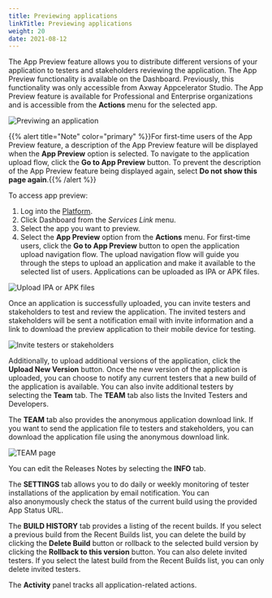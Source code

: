 ```yaml
---
title: Previewing applications
linkTitle: Previewing applications
weight: 20
date: 2021-08-12
---
```


The App Preview feature allows you to distribute different versions of your application to testers and stakeholders reviewing the application. The App Preview functionality is available on the Dashboard. Previously, this functionality was only accessible from Axway Appcelerator Studio. The App Preview feature is available for Professional and Enterprise organizations and is accessible from the **Actions** menu for the selected app.

![Previwing an application](/Images/app_preview_01_new.png)

{{% alert title="Note" color="primary" %}}For first-time users of the App Preview feature, a description of the App Preview feature will be displayed when the **App Preview** option is selected. To navigate to the application upload flow, click the **Go to App Preview** button. To prevent the description of the App Preview feature being displayed again, select **Do not show this page again**.{{% /alert %}}

To access app preview:

1. Log into the [Platform](https://platform.axway.com/).
2. Click Dashboard from the _Services Link_ menu.
3. Select the app you want to preview.
4. Select the **App Preview** option from the **Actions** menu. For first-time users, click the **Go to App Preview** button to open the application upload navigation flow. The upload navigation flow will guide you through the steps to upload an application and make it available to the selected list of users. Applications can be uploaded as IPA or APK files.

![Upload IPA or APK files](/Images/app_preview_02_new.png)

Once an application is successfully uploaded, you can invite testers and stakeholders to test and review the application. The invited testers and stakeholders will be sent a notification email with invite information and a link to download the preview application to their mobile device for testing.

![Invite testers or stakeholders](/Images/app_preview_03_new.png)

Additionally, to upload additional versions of the application, click the **Upload New Version** button. Once the new version of the application is uploaded, you can choose to notify any current testers that a new build of the application is available. You can also invite additional testers by selecting the **Team** tab. The **TEAM** tab also lists the Invited Testers and Developers.

The **TEAM** tab also provides the anonymous application download link. If you want to send the application file to testers and stakeholders, you can download the application file using the anonymous download link.

![TEAM page](/Images/app_preview_05_new.png)

You can edit the Releases Notes by selecting the **INFO** tab.

The **SETTINGS** tab allows you to do daily or weekly monitoring of tester installations of the application by email notification. You can also anonymously check the status of the current build using the provided App Status URL.

The **BUILD HISTORY** tab provides a listing of the recent builds. If you select a previous build from the Recent Builds list, you can delete the build by clicking the **Delete Build** button or rollback to the selected build version by clicking the **Rollback to this version** button. You can also delete invited testers. If you select the latest build from the Recent Builds list, you can only delete invited testers.

The **Activity** panel tracks all application-related actions.
